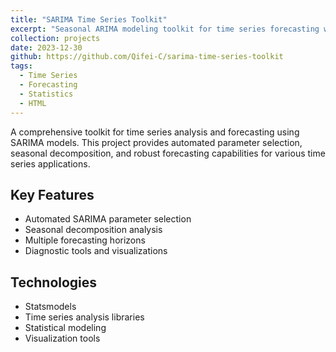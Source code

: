 ```yaml
---
title: "SARIMA Time Series Toolkit"
excerpt: "Seasonal ARIMA modeling toolkit for time series forecasting with automated parameter selection"
collection: projects
date: 2023-12-30
github: https://github.com/Qifei-C/sarima-time-series-toolkit
tags:
  - Time Series
  - Forecasting
  - Statistics
  - HTML
---
```


A comprehensive toolkit for time series analysis and forecasting using SARIMA models. This project provides automated parameter selection, seasonal decomposition, and robust forecasting capabilities for various time series applications.

## Key Features
- Automated SARIMA parameter selection
- Seasonal decomposition analysis
- Multiple forecasting horizons
- Diagnostic tools and visualizations

## Technologies
- Statsmodels
- Time series analysis libraries
- Statistical modeling
- Visualization tools